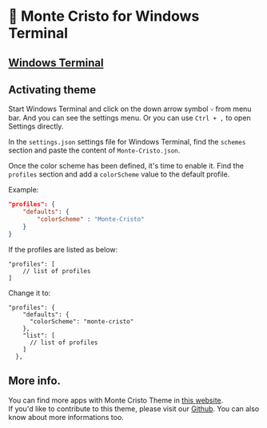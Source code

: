# 🎩 Monte Cristo for Windows Terminal 

## [Windows Terminal](https://github.com/microsoft/terminal)

## Activating theme

Start Windows Terminal and click on the down arrow symbol `˅` from menu bar. And you can see the settings menu. Or you can use `Ctrl + ,` to open Settings directly.

In the `settings.json` settings file for Windows Terminal, find the `schemes` section and paste the content of `Monte-Cristo.json`.

Once the color scheme has been defined, it's time to enable it. Find the `profiles` section and add a `colorScheme` value to the default profile.

Example:

```json
"profiles": {
    "defaults": {
        "colorScheme" : "Monte-Cristo"
    }
}
```

If the profiles are listed as below:

```jsonc
"profiles": [
    // list of profiles
]
```

Change it to:

```jsonc
"profiles": {
    "defaults": {
      "colorScheme": "monte-cristo"
    },
    "list": [
      // list of profiles
    ]
  },
```

## More info.

You can find more apps with Monte Cristo Theme in [this website](https://monte-cristos.github.io/monte-cristo-website/).  
If you'd like to contribute to this theme, please visit our [Github](https://github.com/monte-cristos). You can also know about more informations too.
